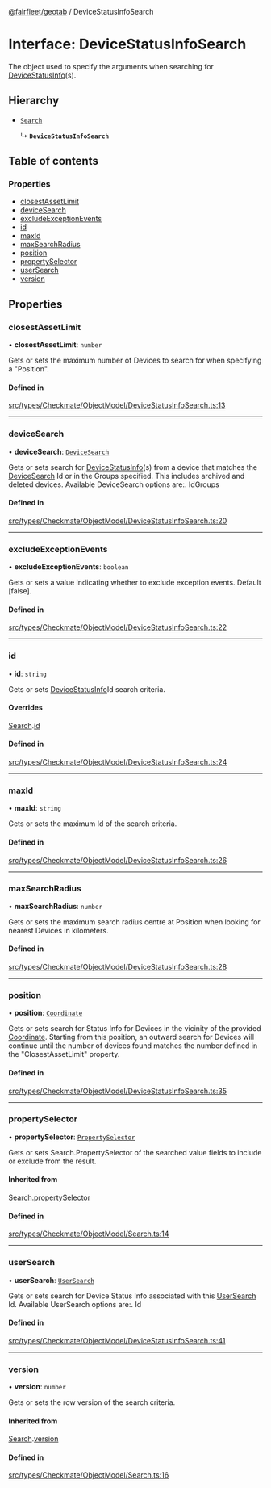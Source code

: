[@fairfleet/geotab](../README.md) / DeviceStatusInfoSearch

# Interface: DeviceStatusInfoSearch

The object used to specify the arguments when searching for [DeviceStatusInfo](DeviceStatusInfo.md)(s).

## Hierarchy

- [`Search`](Search.md)

  ↳ **`DeviceStatusInfoSearch`**

## Table of contents

### Properties

- [closestAssetLimit](DeviceStatusInfoSearch.md#closestassetlimit)
- [deviceSearch](DeviceStatusInfoSearch.md#devicesearch)
- [excludeExceptionEvents](DeviceStatusInfoSearch.md#excludeexceptionevents)
- [id](DeviceStatusInfoSearch.md#id)
- [maxId](DeviceStatusInfoSearch.md#maxid)
- [maxSearchRadius](DeviceStatusInfoSearch.md#maxsearchradius)
- [position](DeviceStatusInfoSearch.md#position)
- [propertySelector](DeviceStatusInfoSearch.md#propertyselector)
- [userSearch](DeviceStatusInfoSearch.md#usersearch)
- [version](DeviceStatusInfoSearch.md#version)

## Properties

### closestAssetLimit

• **closestAssetLimit**: `number`

Gets or sets the maximum number of Devices to search for when specifying a "Position".

#### Defined in

[src/types/Checkmate/ObjectModel/DeviceStatusInfoSearch.ts:13](https://github.com/fairfleet/geotab/blob/d57d931/src/types/Checkmate/ObjectModel/DeviceStatusInfoSearch.ts#L13)

___

### deviceSearch

• **deviceSearch**: [`DeviceSearch`](DeviceSearch.md)

Gets or sets search for [DeviceStatusInfo](DeviceStatusInfo.md)(s) from a device that matches the
 [DeviceSearch](DeviceSearch.md) Id or in the Groups specified. This includes archived and deleted devices.
 Available DeviceSearch options are:.
 <list><item><description>Id</description></item><item><description>Groups</description></item></list>

#### Defined in

[src/types/Checkmate/ObjectModel/DeviceStatusInfoSearch.ts:20](https://github.com/fairfleet/geotab/blob/d57d931/src/types/Checkmate/ObjectModel/DeviceStatusInfoSearch.ts#L20)

___

### excludeExceptionEvents

• **excludeExceptionEvents**: `boolean`

Gets or sets a value indicating whether to exclude exception events. Default [false].

#### Defined in

[src/types/Checkmate/ObjectModel/DeviceStatusInfoSearch.ts:22](https://github.com/fairfleet/geotab/blob/d57d931/src/types/Checkmate/ObjectModel/DeviceStatusInfoSearch.ts#L22)

___

### id

• **id**: `string`

Gets or sets [DeviceStatusInfo](DeviceStatusInfo.md)Id search criteria.

#### Overrides

[Search](Search.md).[id](Search.md#id)

#### Defined in

[src/types/Checkmate/ObjectModel/DeviceStatusInfoSearch.ts:24](https://github.com/fairfleet/geotab/blob/d57d931/src/types/Checkmate/ObjectModel/DeviceStatusInfoSearch.ts#L24)

___

### maxId

• **maxId**: `string`

Gets or sets the maximum Id of the search criteria.

#### Defined in

[src/types/Checkmate/ObjectModel/DeviceStatusInfoSearch.ts:26](https://github.com/fairfleet/geotab/blob/d57d931/src/types/Checkmate/ObjectModel/DeviceStatusInfoSearch.ts#L26)

___

### maxSearchRadius

• **maxSearchRadius**: `number`

Gets or sets the maximum search radius centre at Position when looking for nearest Devices in kilometers.

#### Defined in

[src/types/Checkmate/ObjectModel/DeviceStatusInfoSearch.ts:28](https://github.com/fairfleet/geotab/blob/d57d931/src/types/Checkmate/ObjectModel/DeviceStatusInfoSearch.ts#L28)

___

### position

• **position**: [`Coordinate`](Coordinate.md)

Gets or sets search for Status Info for Devices in the vicinity of the provided
 [Coordinate](Coordinate.md). Starting from this position, an outward search for
 Devices will continue until the number of devices found matches the number defined in the "ClosestAssetLimit"
 property.

#### Defined in

[src/types/Checkmate/ObjectModel/DeviceStatusInfoSearch.ts:35](https://github.com/fairfleet/geotab/blob/d57d931/src/types/Checkmate/ObjectModel/DeviceStatusInfoSearch.ts#L35)

___

### propertySelector

• **propertySelector**: [`PropertySelector`](PropertySelector.md)

Gets or sets Search.PropertySelector of the searched value fields to include or exclude from the result.

#### Inherited from

[Search](Search.md).[propertySelector](Search.md#propertyselector)

#### Defined in

[src/types/Checkmate/ObjectModel/Search.ts:14](https://github.com/fairfleet/geotab/blob/d57d931/src/types/Checkmate/ObjectModel/Search.ts#L14)

___

### userSearch

• **userSearch**: [`UserSearch`](UserSearch.md)

Gets or sets search for Device Status Info associated with this [UserSearch](UserSearch.md) Id.
 Available UserSearch options are:.
 <list><item><description>Id</description></item></list>

#### Defined in

[src/types/Checkmate/ObjectModel/DeviceStatusInfoSearch.ts:41](https://github.com/fairfleet/geotab/blob/d57d931/src/types/Checkmate/ObjectModel/DeviceStatusInfoSearch.ts#L41)

___

### version

• **version**: `number`

Gets or sets the row version of the search criteria.

#### Inherited from

[Search](Search.md).[version](Search.md#version)

#### Defined in

[src/types/Checkmate/ObjectModel/Search.ts:16](https://github.com/fairfleet/geotab/blob/d57d931/src/types/Checkmate/ObjectModel/Search.ts#L16)
